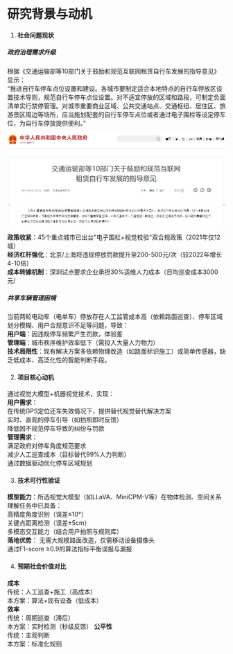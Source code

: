 # 研究背景与动机

1. #### 社会问题现状  

##### 政府治理需求升级

根据《交通运输部等10部门关于鼓励和规范互联网租赁自行车发展的指导意见》显示：  
“推进自行车停车点位设置和建设。各城市要制定适合本地特点的自行车停放区设置技术导则，规范自行车停车点位设置。对不适宜停放的区域和路段，可制定负面清单实行禁停管理。对城市重要商业区域、公共交通站点、交通枢纽、居住区、旅游景区周边等场所，应当施划配套的自行车停车点位或者通过电子围栏等设定停车位，为自行车停放提供便利。”  

 ![‘政府指导意见’](../4_appendices/figures/guidance.png)  

**政策收紧**：45个重点城市已出台"电子围栏+视觉校验"双合规政策（2021年仅12城）  
**经济杠杆强化**：北京/上海将违规停放罚款提升至200-500元/次（较2022年增长4-10倍）  
**成本转嫁机制**：深圳试点要求企业承担30%运维人力成本（日均巡查成本3000元/  

##### ​共享车辆管理困境​

当前两轮电动车（电单车）停放存在​​人工监管成本高​​（依赖路面巡查）、​​停车区域划分模糊​​、​​用户合规意识不足​​等问题，导致：  
**用户端**：因违规停车频繁产生罚款，体验差  
**管理端**：城市秩序维护效率低下（需投入大量人力物力）  
​**​技术局限性**​​：现有解决方案多依赖​​物理改造​​（如路面标识施工）或简单传感器，缺乏低成本、高泛化性的智能判断手段。

2. #### 项目核心动机  

通过​​视觉大模型+机器视觉​​技术，实现：  
​**​用户需求**​​：  
    在传统GPS定位还车失效情况下，提供替代视觉替代解决方案  
    实时、直观的停车引导（如拍照即时反馈）  
降低因不规范停车导致的纠纷与罚款  
​**管理需求**​​：  
    满足政府对停车角度规范要求  
    减少人工巡查成本（目标替代99%人力判断）  
通过数据驱动优化停车区域规划  

3. #### 技术可行性验证  

​**​模型能力**​​：所选视觉大模型（如LLaVA、MiniCPM-V等）在物体检测、空间关系理解任务中已具备：  
高精度角度识别（误差≤10°）  
关键点距离检测（误差±5cm）  
多模态交互能力（结合用户拍照与规则库）  
​**​落地优势**​​：
无需大规模路面改造，仅需移动设备摄像头  
通过F1-score ≥0.9的算法指标平衡误报与漏报

4. #### 预期社会价值对比  

**​成本**​​  
传统：人工巡查+施工（高成本）  
本方案：算法+现有设备（低成本）  
​**​效率**​​  
传统：周期巡查（滞后）  
本方案：实时检测（秒级反馈）
​**​公平性**​​  
传统：主观判断  
本方案：标准化规则
